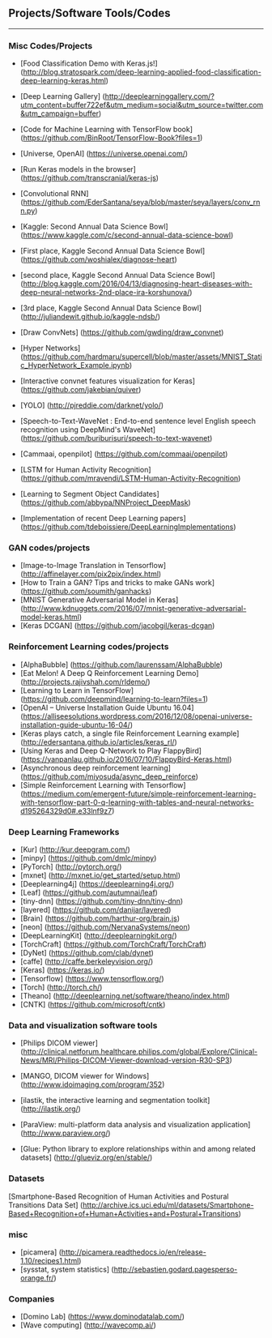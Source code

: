 
## Projects/Software Tools/Codes
-------------


### Misc Codes/Projects
* [Food Classification Demo with Keras.js!] (http://blog.stratospark.com/deep-learning-applied-food-classification-deep-learning-keras.html)
* [Deep Learning Gallery] (http://deeplearninggallery.com/?utm_content=buffer722ef&utm_medium=social&utm_source=twitter.com&utm_campaign=buffer)
* [Code for Machine Learning with TensorFlow book] (https://github.com/BinRoot/TensorFlow-Book?files=1)
* [Universe, OpenAI] (https://universe.openai.com/)
* [Run Keras models in the browser] (https://github.com/transcranial/keras-js)
* [Convolutional RNN] (https://github.com/EderSantana/seya/blob/master/seya/layers/conv_rnn.py)
* [Kaggle: Second Annual Data Science Bowl] (https://www.kaggle.com/c/second-annual-data-science-bowl)
* [First place, Kaggle Second Annual Data Science Bowl] (https://github.com/woshialex/diagnose-heart)
* [second place, Kaggle Second Annual Data Science Bowl] (http://blog.kaggle.com/2016/04/13/diagnosing-heart-diseases-with-deep-neural-networks-2nd-place-ira-korshunova/)
* [3rd place, Kaggle Second Annual Data Science Bowl] (http://juliandewit.github.io/kaggle-ndsb/)
* [Draw ConvNets] (https://github.com/gwding/draw_convnet)

* [Hyper Networks] (https://github.com/hardmaru/supercell/blob/master/assets/MNIST_Static_HyperNetwork_Example.ipynb)

* [Interactive convnet features visualization for Keras] (https://github.com/jakebian/quiver)

* [YOLO] (http://pjreddie.com/darknet/yolo/)

* [Speech-to-Text-WaveNet : End-to-end sentence level English speech recognition using DeepMind's WaveNet] (https://github.com/buriburisuri/speech-to-text-wavenet)

* [Cammaai, openpilot] (https://github.com/commaai/openpilot)

* [LSTM for Human Activity Recognition] (https://github.com/mravendi/LSTM-Human-Activity-Recognition)

* [Learning to Segment Object Candidates] (https://github.com/abbypa/NNProject_DeepMask)

* [Implementation of recent Deep Learning papers] (https://github.com/tdeboissiere/DeepLearningImplementations)


### GAN codes/projects
* [Image-to-Image Translation in Tensorflow] (http://affinelayer.com/pix2pix/index.html)
* [How to Train a GAN? Tips and tricks to make GANs work] (https://github.com/soumith/ganhacks)
* [MNIST Generative Adversarial Model in Keras] (http://www.kdnuggets.com/2016/07/mnist-generative-adversarial-model-keras.html)
* [Keras DCGAN] (https://github.com/jacobgil/keras-dcgan)



### Reinforcement Learning codes/projects
* [AlphaBubble] (https://github.com/laurenssam/AlphaBubble)
* [Eat Melon! A Deep Q Reinforcement Learning Demo] (http://projects.rajivshah.com/rldemo/)
* [Learning to Learn in TensorFlow] (https://github.com/deepmind/learning-to-learn?files=1)
* [OpenAI – Universe Installation Guide Ubuntu 16.04] (https://alliseesolutions.wordpress.com/2016/12/08/openai-universe-installation-guide-ubuntu-16-04/)
* [Keras plays catch, a single file Reinforcement Learning example] (http://edersantana.github.io/articles/keras_rl/)
* [Using Keras and Deep Q-Network to Play FlappyBird] (https://yanpanlau.github.io/2016/07/10/FlappyBird-Keras.html)
* [Asynchronous deep reinforcement learning] (https://github.com/miyosuda/async_deep_reinforce)
* [Simple Reinforcement Learning with Tensorflow] (https://medium.com/emergent-future/simple-reinforcement-learning-with-tensorflow-part-0-q-learning-with-tables-and-neural-networks-d195264329d0#.e33lnf9z7)



### Deep Learning Frameworks
* [Kur] (http://kur.deepgram.com/)
* [minpy] (https://github.com/dmlc/minpy)
* [PyTorch] (http://pytorch.org/)
* [mxnet] (http://mxnet.io/get_started/setup.html)
* [Deeplearning4j] (https://deeplearning4j.org/)
* [Leaf] (https://github.com/autumnai/leaf)
* [tiny-dnn] (https://github.com/tiny-dnn/tiny-dnn)
* [layered] (https://github.com/danijar/layered)
* [Brain] (https://github.com/harthur-org/brain.js)
* [neon] (https://github.com/NervanaSystems/neon)
* [DeepLearningKit] (http://deeplearningkit.org/)
* [TorchCraft] (https://github.com/TorchCraft/TorchCraft)
* [DyNet] (https://github.com/clab/dynet)
* [caffe] (http://caffe.berkeleyvision.org/)
* [Keras] (https://keras.io/)
* [Tensorflow] (https://www.tensorflow.org/)
* [Torch] (http://torch.ch/)
* [Theano] (http://deeplearning.net/software/theano/index.html)
* [CNTK] (https://github.com/microsoft/cntk)


### Data and visualization software tools

* [Philips DICOM viewer] (http://clinical.netforum.healthcare.philips.com/global/Explore/Clinical-News/MRI/Philips-DICOM-Viewer-download-version-R30-SP3)
* [MANGO, DICOM viewer for Windows] (http://www.idoimaging.com/program/352)
* [ilastik, the interactive learning and segmentation toolkit] (http://ilastik.org/)

* [ParaView: multi-platform data analysis and visualization application] (http://www.paraview.org/)

* [Glue: Python library to explore relationships within and among related datasets] (http://glueviz.org/en/stable/)


### Datasets
[Smartphone-Based Recognition of Human Activities and Postural Transitions Data Set] (http://archive.ics.uci.edu/ml/datasets/Smartphone-Based+Recognition+of+Human+Activities+and+Postural+Transitions)


### misc
* [picamera] (http://picamera.readthedocs.io/en/release-1.10/recipes1.html)
* [sysstat, system statistics] (http://sebastien.godard.pagesperso-orange.fr/)


### Companies

* [Domino Lab] (https://www.dominodatalab.com/)
* [Wave computing] (http://wavecomp.ai/)


